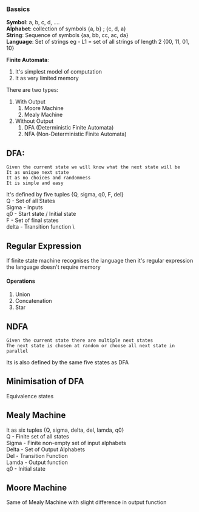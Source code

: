 ### Bassics
**Symbol**: a, b, c, d, ....\
**Alphabet**: collection of symbols {a, b} ; {c, d, a}\
**String**: Sequence of symbols {aa, bb, cc, ac, da}\
**Language**: Set of strings eg - L1 = set of all strings of length 2 {00, 11, 01, 10}

**Finite Automata**:
1. It's simplest model of computation
2. It as very limited memory

There are two types:
1. With Output
	1. Moore Machine
	2. Mealy Machine
2. Without Output
	1. DFA (Deterministic Finite Automata)
	2. NFA (Non-Deterministic Finite Automata)

## DFA:
	Given the current state we will know what the next state will be
	It as unique next state
	It as no choices and randomness
	It is simple and easy
It's defined by five tuples {Q, sigma, q0, F, del}\
Q - Set of all States\
Sigma - Inputs\
q0 - Start state / Initial state\
F - Set of final states\
delta - Transition function \

## Regular Expression
If finite state machine recognises the language then it's regular expression
	the language doesn't require memory
#### Operations
1. Union 
2. Concatenation
3. Star



## NDFA
	Given the current state there are multiple next states
	The next state is chosen at random or choose all next state in parallel
 
Its is also defined by the same five states as DFA

## Minimisation of DFA
Equivalence states


## Mealy Machine
It as six tuples {Q, sigma, delta, del, lamda, q0}\
Q - Finite set of all states\
Sigma - Finite non-empty set of input alphabets\
Delta - Set of Output Alphabets\
Del - Transition Function\
Lamda - Output function\
q0 - Initial state

## Moore Machine
Same of Mealy Machine with slight difference in output function

